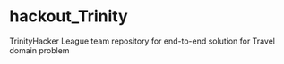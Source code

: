 # hackout_Trinity
TrinityHacker League team repository for end-to-end solution for Travel domain problem
